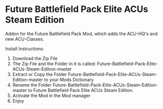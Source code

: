 # Future Battlefield Pack Elite ACUs Steam Edition
Addon for the Future Battlefield Pack Mod, which adds the ACU-HQ's and new ACU-Classes.

Install Instructions:
1) Download the Zip File
2) The Zip File and the Folder in it is called: Future-Battlefield-Pack-Elite-ACUs-Steam-Edition-master
3) Extract or Copy the Folder Future-Battlefield-Pack-Elite-ACUs-Steam-Edition-master to your Mods Dictionary 
4) Rename the Folder Future-Battlefield-Pack-Elite-ACUs-Steam-Edition-master to Future Battlefield Pack Elite ACUs Steam Edition. 
5) Activate the Mod in the Mod manager 
6) Enjoy 
